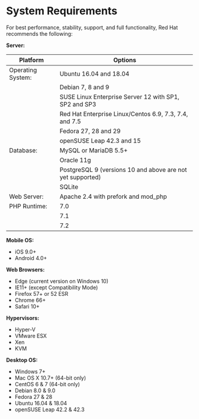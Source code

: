 System Requirements
====================

For best performance, stability, support, and full functionality, Red Hat recommends the following:

**Server:**

|Platform   |Options   |
|---|---|
| Operating System:  | Ubuntu 16.04 and 18.04  |
|   | Debian 7, 8 and 9  |
|   | SUSE Linux Enterprise Server 12 with SP1, SP2 and SP3  |
|   | Red Hat Enterprise Linux/Centos 6.9, 7.3, 7.4, and 7.5  |
|   | Fedora 27, 28 and 29  |
|   |  openSUSE Leap 42.3 and 15 |
|  Database:  |MySQL or MariaDB 5.5+ |
|   |  Oracle 11g |
|   | PostgreSQL 9 (versions 10 and above are not yet supported)  |
|   | SQLite  |
| Web Server:  | Apache 2.4 with prefork and mod_php  |
|PHP Runtime:   |  7.0 |
|   |  7.1 |
|   |  7.2 |


**Mobile OS:**
* iOS 9.0+
* Android 4.0+

**Web Browsers:**
* Edge (current version on Windows 10)
* IE11+ (except Compatibility Mode)
* Firefox 57+ or 52 ESR
* Chrome 66+
* Safari 10+

**Hypervisors:**
* Hyper-V
* VMware ESX
* Xen
* KVM

**Desktop OS:**
* Windows 7+
* Mac OS X 10.7+ (64-bit only)
* CentOS 6 & 7 (64-bit only)
* Debian 8.0 & 9.0
* Fedora 27 & 28
* Ubuntu 16.04 & 18.04
* openSUSE Leap 42.2 & 42.3
